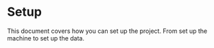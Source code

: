 # Setup

This document covers how you can set up the project.
From set up the machine to set up the data.
